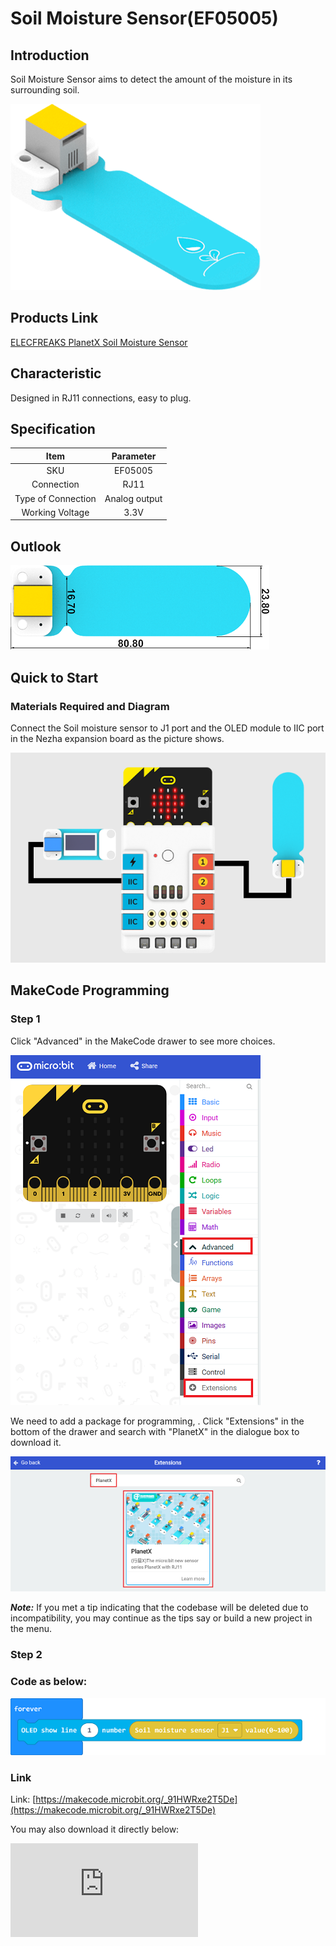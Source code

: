 # Soil Moisture Sensor(EF05005)

## Introduction

Soil Moisture Sensor aims to detect the amount of the moisture in its surrounding soil.

![](./images/05005_01.png)

## Products Link

[ELECFREAKS PlanetX Soil Moisture Sensor](https://shop.elecfreaks.com/products/elecfreaks-planetx-soil-moisture-sensor?_pos=1&_sid=891d8f410&_ss=r)

## Characteristic

 Designed in RJ11 connections, easy to plug.
## Specification


Item | Parameter
:-: | :-:
SKU|EF05005
Connection|RJ11
Type of Connection|Analog output
Working Voltage|3.3V

## Outlook



![](./images/05005_02.png)

## Quick to Start


### Materials Required and Diagram

 Connect the Soil moisture sensor to J1 port and the OLED module to IIC port in the Nezha expansion board as the picture shows.


![](./images/05005_03.png)

## MakeCode Programming


### Step 1

Click "Advanced" in the MakeCode drawer to see more choices.

![](./images/05001_04.png)

We need to add a package for programming, . Click "Extensions" in the bottom of the drawer and search with "PlanetX" in the dialogue box to download it.



![](./images/05001_05.png)

***Note:*** If you met a tip indicating that the codebase will be deleted due to incompatibility, you may continue as the tips say or build a new project in the menu.

### Step 2

### Code as below:

![](./images/05005_06.png)


### Link
Link: [https://makecode.microbit.org/_91HWRxe2T5De](https://makecode.microbit.org/_91HWRxe2T5De)

You may also download it directly below:


<div
    style={{
        position: 'relative',
        paddingBottom: '60%',
        overflow: 'hidden',
    }}
>
    <iframe
        src="https://makecode.microbit.org/_DdAU5d4kMJDh"
        frameborder="0"
        sandbox="allow-popups allow-forms allow-scripts allow-same-origin"
        style={{
            position: 'absolute',
            width: '100%',
            height: '100%',
        }}
    />
</div>

### Result
 The value of the current soil moisture display on the OLED module.

## Python Programming


### Step 1
Download the package and unzip it: [PlanetX_MicroPython](https://github.com/lionyhw/PlanetX_MicroPython/archive/master.zip)

Go to   [Python editor](https://python.microbit.org/v/2.0)

![](./images/05001_07.png)

We need to add enum.py and soilhumidity.py for programming. Click "Load/Save" and then click "Show Files (1)" to see more choices, click "Add file" to add enum.py and soilhumidity.py from the unzipped package of PlanetX_MicroPython.

![](./images/05001_08.png)
![](./images/05001_09.png)
![](./images/05005_10.png)

### Step 2

### Reference

```

from microbit import *
from enum import *
from soilhumidity import *

while True:
    soilhumidity = SOILHUMIDITY(J1)
    soilhumidity_value = int(soilhumidity.get_soilhumidity())
    display.scroll(str(soilhumidity_value))
```


### Result
 The value of the current soil moisture display on the micro:bit.

## Relevant File


## Technique File
